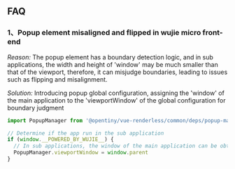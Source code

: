 ## FAQ

### 1、Popup element misaligned and flipped in wujie micro front-end

_Reason:_ The popup element has a boundary detection logic, and in sub applications, the width and height of 'window' may be much smaller than that of the viewport,
therefore, it can misjudge boundaries, leading to issues such as flipping and misalignment.

_Solution:_ Introducing popup global configuration, assigning the 'window' of the main application to the 'viewportWindow' of the global configuration for boundary judgment

```js
import PopupManager from '@opentiny/vue-renderless/common/deps/popup-manager'

// Determine if the app run in the sub application
if (window.__POWERED_BY_WUJIE__) {
  // In sub applications, the window of the main application can be obtained through window. parent
  PopupManager.viewportWindow = window.parent
}
```
